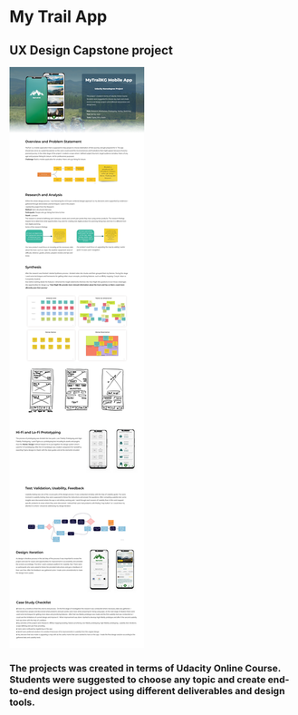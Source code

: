 # My Trail App
## UX Design Capstone project

![App's screenshot](images/page-screenshot.png "Page screenshot")

### The projects was created in terms of Udacity Online Course. Students were suggested to choose any topic and create end-to-end design project using different deliverables and design tools.
